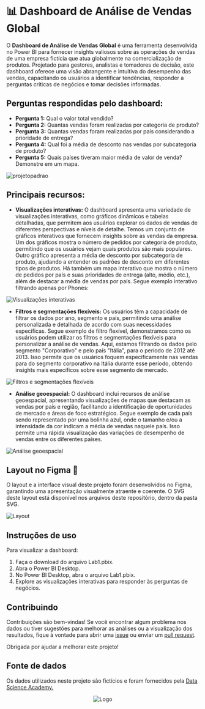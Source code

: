 # 📊 Dashboard de Análise de Vendas Global

O **Dashboard de Análise de Vendas Global** é uma ferramenta desenvolvida no Power BI para fornecer insights valiosos sobre as operações de vendas de uma empresa fictícia que atua globalmente na comercialização de produtos. Projetado para gestores, analistas e tomadores de decisão, este dashboard oferece uma visão abrangente e intuitiva do desempenho das vendas, capacitando os usuários a identificar tendências, responder a perguntas críticas de negócios e tomar decisões informadas.

## Perguntas respondidas pelo dashboard:

- **Pergunta 1:** Qual o valor total vendido?
- **Pergunta 2:** Quantas vendas foram realizadas por categoria de produto?
- **Pergunta 3:** Quantas vendas foram realizadas por país considerando a prioridade de entrega?
- **Pergunta 4:** Qual foi a média de desconto nas vendas por subcategoria de produto?
- **Pergunta 5:** Quais países tiveram maior média de valor de venda? Demonstre em um mapa.

![projetopadrao](https://github.com/manuggetts/PBI_Lab1/assets/141872152/5efdbc63-88c9-4b3c-8f87-7999e164ed58)

## Principais recursos:

- **Visualizações interativas:** O dashboard apresenta uma variedade de visualizações interativas, como gráficos dinâmicos e tabelas detalhadas, que permitem aos usuários explorar os dados de vendas de diferentes perspectivas e níveis de detalhe.
Temos um conjunto de gráficos interativos que fornecem insights sobre as vendas da empresa. Um dos gráficos mostra o número de pedidos por categoria de produto, permitindo que os usuários vejam quais produtos são mais populares. Outro gráfico apresenta a média de desconto por subcategoria de produto, ajudando a entender os padrões de desconto em diferentes tipos de produtos. Há também um mapa interativo que mostra o número de pedidos por país e suas prioridades de entrega (alto, médio, etc.), além de destacar a média de vendas por país. Segue exemplo interativo filtrando apenas por Phones:

![Visualizações interativas](https://github.com/manuggetts/PBI_Lab1/assets/141872152/a25da6e4-ee85-40c8-934d-63030c1acaa7)

- **Filtros e segmentações flexíveis:** Os usuários têm a capacidade de filtrar os dados por ano, segmento e país, permitindo uma análise personalizada e detalhada de acordo com suas necessidades específicas.
Segue exemplo de filtro flexível, demonstramos como os usuários podem utilizar os filtros e segmentações flexíveis para personalizar a análise de vendas. Aqui, estamos filtrando os dados pelo segmento "Corporativo" e pelo país "Itália", para o período de 2012 até 2013. Isso permite que os usuários foquem especificamente nas vendas para do segmento corporativo na Itália durante esse período, obtendo insights mais específicos sobre esse segmento de mercado.

![Filtros e segmentações flexíveis](https://github.com/manuggetts/PBI_Lab1/assets/141872152/ba5ba060-3445-4a33-8509-7ddcafb541c6)

- **Análise geoespacial:** O dashboard inclui recursos de análise geoespacial, apresentando visualizações de mapas que destacam as vendas por país e região, facilitando a identificação de oportunidades de mercado e áreas de foco estratégico.
Segue exemplo de cada país sendo representado por uma bolinha azul, onde o tamanho e/ou a intensidade da cor indicam a média de vendas naquele país. Isso permite uma rápida visualização das variações de desempenho de vendas entre os diferentes países.

![Análise geoespacial](https://github.com/manuggetts/PBI_Lab1/assets/141872152/f1225f08-b2d2-4b6d-b4b8-607f4c418960)

## Layout no Figma 🎨

O layout e a interface visual deste projeto foram desenvolvidos no Figma, garantindo uma apresentação visualmente atraente e coerente.
O SVG deste layout está disponível nos arquivos deste repositório, dentro da pasta SVG.

![Layout](https://github.com/manuggetts/PBI_Lab1/assets/141872152/8a18b752-cebe-4fec-8ee8-e8e737637d88)

## Instruções de uso

Para visualizar a dashboard:

1. Faça o download do arquivo Lab1.pbix.
2. Abra o Power BI Desktop.
3. No Power BI Desktop, abra o arquivo Lab1.pbix.
4. Explore as visualizações interativas para responder às perguntas de negócios.

## Contribuindo

Contribuições são bem-vindas! Se você encontrar algum problema nos dados ou tiver sugestões para melhorar as análises ou a visualização dos resultados, fique à vontade para abrir uma [issue](https://github.com/manuggetts/PBI_Lab1/issues) ou enviar um [pull request](https://github.com/manuggetts/PBI_Lab1/pulls). 

Obrigada por ajudar a melhorar este projeto!

## Fonte de dados
Os dados utilizados neste projeto são fictícios e foram fornecidos pela [Data Science Academy.](https://www.datascienceacademy.com.br)

<p align="center">
  <img src="https://lwfiles000.mycourse.app/datascienceacademy-public/f5904fbd21fa7766fafbe89d9d428121.png" alt="Logo">
</p>
